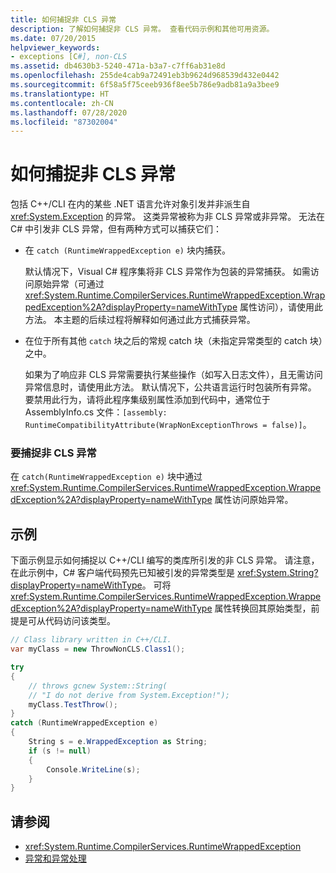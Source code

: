 ```yaml
---
title: 如何捕捉非 CLS 异常
description: 了解如何捕捉非 CLS 异常。 查看代码示例和其他可用资源。
ms.date: 07/20/2015
helpviewer_keywords:
- exceptions [C#], non-CLS
ms.assetid: db4630b3-5240-471a-b3a7-c7ff6ab31e8d
ms.openlocfilehash: 255de4cab9a72491eb3b9624d968539d432e0442
ms.sourcegitcommit: 6f58a5f75ceeb936f8ee5b786e9adb81a9a3bee9
ms.translationtype: HT
ms.contentlocale: zh-CN
ms.lasthandoff: 07/28/2020
ms.locfileid: "87302004"
---
```

# <a name="how-to-catch-a-non-cls-exception"></a>如何捕捉非 CLS 异常
包括 C++/CLI 在内的某些 .NET 语言允许对象引发并非派生自 <xref:System.Exception> 的异常。 这类异常被称为非 CLS 异常或非异常。  无法在 C# 中引发非 CLS 异常，但有两种方式可以捕获它们：  
  
- 在 `catch (RuntimeWrappedException e)` 块内捕获。
  
     默认情况下，Visual C# 程序集将非 CLS 异常作为包装的异常捕获。 如需访问原始异常（可通过 <xref:System.Runtime.CompilerServices.RuntimeWrappedException.WrappedException%2A?displayProperty=nameWithType> 属性访问），请使用此方法。 本主题的后续过程将解释如何通过此方式捕获异常。  
  
- 在位于所有其他 `catch` 块之后的常规 catch 块（未指定异常类型的 catch 块）之中。
  
     如果为了响应非 CLS 异常需要执行某些操作（如写入日志文件），且无需访问异常信息时，请使用此方法。 默认情况下，公共语言运行时包装所有异常。 要禁用此行为，请将此程序集级别属性添加到代码中，通常位于 AssemblyInfo.cs 文件：`[assembly: RuntimeCompatibilityAttribute(WrapNonExceptionThrows = false)]`。  
  
### <a name="to-catch-a-non-cls-exception"></a>要捕捉非 CLS 异常  
  
在 `catch(RuntimeWrappedException e)` 块中通过 <xref:System.Runtime.CompilerServices.RuntimeWrappedException.WrappedException%2A?displayProperty=nameWithType> 属性访问原始异常。  
  
## <a name="example"></a>示例  
 下面示例显示如何捕捉以 C++/CLI 编写的类库所引发的非 CLS 异常。 请注意，在此示例中，C# 客户端代码预先已知被引发的异常类型是 <xref:System.String?displayProperty=nameWithType>。 可将 <xref:System.Runtime.CompilerServices.RuntimeWrappedException.WrappedException%2A?displayProperty=nameWithType> 属性转换回其原始类型，前提是可从代码访问该类型。  
  
```csharp
// Class library written in C++/CLI.
var myClass = new ThrowNonCLS.Class1();

try
{
    // throws gcnew System::String(  
    // "I do not derive from System.Exception!");  
    myClass.TestThrow();
}
catch (RuntimeWrappedException e)
{
    String s = e.WrappedException as String;
    if (s != null)
    {
        Console.WriteLine(s);
    }
}
```  
  
## <a name="see-also"></a>请参阅

- <xref:System.Runtime.CompilerServices.RuntimeWrappedException>
- [异常和异常处理](./index.md)
